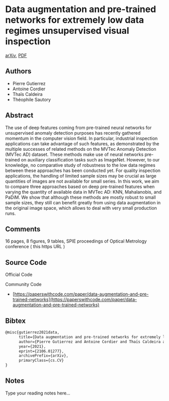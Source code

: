 
# Data augmentation and pre-trained networks for extremely low data regimes unsupervised visual inspection

[arXiv](https://arxiv.org/abs/2106.01277), [PDF](https://arxiv.org/pdf/2106.01277.pdf)

## Authors

- Pierre Gutierrez
- Antoine Cordier
- Thaïs Caldeira
- Théophile Sautory

## Abstract

The use of deep features coming from pre-trained neural networks for unsupervised anomaly detection purposes has recently gathered momentum in the computer vision field. In particular, industrial inspection applications can take advantage of such features, as demonstrated by the multiple successes of related methods on the MVTec Anomaly Detection (MVTec AD) dataset. These methods make use of neural networks pre-trained on auxiliary classification tasks such as ImageNet. However, to our knowledge, no comparative study of robustness to the low data regimes between these approaches has been conducted yet. For quality inspection applications, the handling of limited sample sizes may be crucial as large quantities of images are not available for small series. In this work, we aim to compare three approaches based on deep pre-trained features when varying the quantity of available data in MVTec AD: KNN, Mahalanobis, and PaDiM. We show that although these methods are mostly robust to small sample sizes, they still can benefit greatly from using data augmentation in the original image space, which allows to deal with very small production runs.

## Comments

16 pages, 8 figures, 9 tables, SPIE proceedings of Optical Metrology conference ( this https URL )

## Source Code

Official Code



Community Code

- [https://paperswithcode.com/paper/data-augmentation-and-pre-trained-networks](https://paperswithcode.com/paper/data-augmentation-and-pre-trained-networks)

## Bibtex

```tex
@misc{gutierrez2021data,
      title={Data augmentation and pre-trained networks for extremely low data regimes unsupervised visual inspection}, 
      author={Pierre Gutierrez and Antoine Cordier and Thaïs Caldeira and Théophile Sautory},
      year={2021},
      eprint={2106.01277},
      archivePrefix={arXiv},
      primaryClass={cs.CV}
}
```

## Notes

Type your reading notes here...

